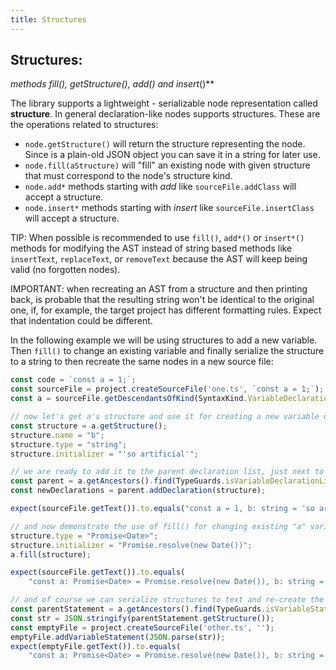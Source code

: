 ```yaml
---
title: Structures
---
```


## Structures: 

**methods fill(), getStructure(), add*() and insert*()**

The library supports a lightweight - serializable node representation called **structure**. In general declaration-like nodes supports structures. These are the operations related to structures: 

 * `node.getStructure()` will return the structure representing the node. Since is a plain-old JSON object you can save it in a string for later use. 
 * `node.fill(aStructure)` will "fill" an existing node with given structure that must correspond to the node's structure kind. 
 * `node.add*` methods starting with *add* like `sourceFile.addClass` will accept a structure.
 * `node.insert*` methods starting with *insert* like `sourceFile.insertClass` will accept a structure.

TIP: When possible is recommended to use `fill()`, `add*()` or `insert*()` methods for modifying the AST instead of string based methods like `insertText`, `replaceText`, or `removeText` because the AST will keep being valid (no forgotten nodes).

IMPORTANT: when recreating an AST from a structure and then printing back, is probable that the resulting string won't be identical to the original one, if, for example, the target project has different formatting rules. Expect that indentation could be different.  

In the following example we will be using structures to add a new variable. Then `fill()` to change an existing variable and finally serialize the structure to a string to then recreate the same nodes in a new source file: 

```ts
const code = `const a = 1;`;
const sourceFile = project.createSourceFile('one.ts', `const a = 1;`);
const a = sourceFile.getDescendantsOfKind(SyntaxKind.VariableDeclaration)[0];

// now let's get a's structure and use it for creating a new variable declaration.
const structure = a.getStructure();
structure.name = "b";
structure.type = "string";
structure.initializer = "'so artificial'";

// we are ready to add it to the parent declaration list, just next to "a".
const parent = a.getAncestors().find(TypeGuards.isVariableDeclarationList)!;
const newDeclarations = parent.addDeclaration(structure);

expect(sourceFile.getText()).to.equals("const a = 1, b: string = 'so artificial';");

// and now demonstrate the use of fill() for changing existing "a" variable:
structure.type = "Promise<Date>";
structure.initializer = "Promise.resolve(new Date())";
a.fill(structure);

expect(sourceFile.getText()).to.equals(
    "const a: Promise<Date> = Promise.resolve(new Date()), b: string = 'so artificial';");

// and of course we can serialize structures to text and re-create the nodes after:
const parentStatement = a.getAncestors().find(TypeGuards.isVariableStatement)!;
const str = JSON.stringify(parentStatement.getStructure());
const emptyFile = project.createSourceFile('other.ts', '');
emptyFile.addVariableStatement(JSON.parse(str));
expect(emptyFile.getText()).to.equals(
    "const a: Promise<Date> = Promise.resolve(new Date()), b: string = 'so artificial';\n");
```
